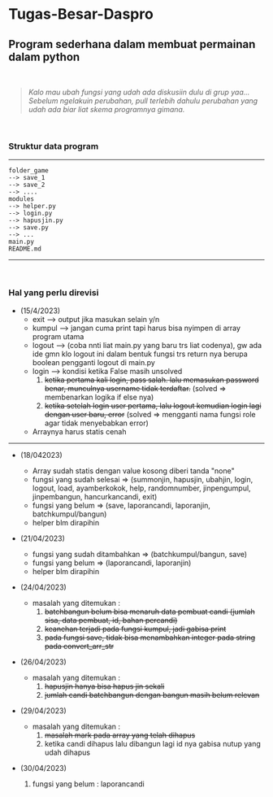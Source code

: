 # Tugas-Besar-Daspro
## Program sederhana dalam membuat permainan dalam python
<br>

> *Kalo mau ubah fungsi yang udah ada diskusiin dulu di grup yaa...* <br>
> *Sebelum ngelakuin perubahan, pull terlebih dahulu perubahan yang udah ada biar liat skema programnya gimana.*

<br>

### Struktur data program
---
```
folder_game
--> save_1
--> save_2
--> ....
modules
--> helper.py
--> login.py
--> hapusjin.py
--> save.py
--> ...
main.py
README.md

```
---
<br>

### Hal yang perlu direvisi <br>
*  (15/4/2023)<br>
    * exit --> output jika masukan selain y/n<br> 
    * kumpul --> jangan cuma print tapi harus bisa nyimpen di array program utama<br>
    * logout --> (coba nnti liat main.py yang baru trs liat codenya), gw ada ide gmn klo logout ini dalam bentuk fungsi trs return nya berupa boolean pengganti logout di main.py<br>
    * login --> kondisi ketika False masih unsolved 
        1. ~~ketika pertama kali login, pass salah. lalu memasukan password benar, munculnya username tidak terdaftar.~~ (solved => membenarkan logika if else nya)
        2. ~~ketika setelah login user pertama, lalu logout kemudian login lagi dengan user baru, error~~ (solved => mengganti nama fungsi role agar tidak menyebabkan error)
    * Arraynya harus statis cenah
    
---

* (18/042023)<br>
    * Array sudah statis dengan value kosong diberi tanda "none"
    * fungsi yang sudah selesai => (summonjin, hapusjin, ubahjin, login, logout, load, ayamberkokok, help, randomnumber, jinpengumpul, jinpembangun, hancurkancandi, exit)
    * fungsi yang belum => (save, laporancandi, laporanjin, batchkumpul/bangun)
    * helper blm dirapihin

* (21/04/2023) <br>
    * fungsi yang sudah ditambahkan => (batchkumpul/bangun, save)
    * fungsi yang belum => (laporancandi, laporanjin)
    * helper blm dirapihin

* (24/04/2023) <br>
    * masalah yang ditemukan : 
        1. ~~batchbangun belum bisa menaruh data pembuat candi (jumlah sisa, data pembuat, id, bahan percandi)~~
        2. ~~keanehan terjadi pada fungsi kumpul, jadi gabisa print~~
        3. ~~pada fungsi save, tidak bisa menambahkan integer pada string pada convert_arr_str~~

* (26/04/2023) <br>
    * masalah yang ditemukan : 
        1. ~~hapusjin hanya bisa hapus jin sekali~~
        2. ~~jumlah candi batchbangun dengan bangun masih belum relevan~~

* (29/04/2023) <br>
    * masalah yang ditemukan : 
        1. ~~masalah mark pada array yang telah dihapus~~
        2. ketika candi dihapus lalu dibangun lagi id nya gabisa nutup yang udah dihapus

* (30/04/2023) <br>
    1. fungsi yang belum : laporancandi